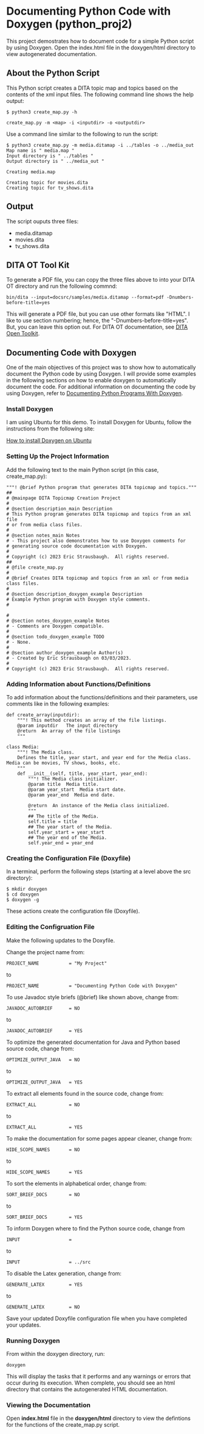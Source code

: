 # Documenting Python Code with Doxygen (python_proj2)

This project demostrates how to document code for a simple Python script by using Doxygen. Open the index.html file in the doxygen/html directory to view autogenerated documentation.

## About the Python Script

This Python script creates a DITA topic map and topics based on the contents of the xml input files. The following command line shows the help output:

```
$ python3 create_map.py -h

create_map.py -m <map> -i <inputdir> -o <outputdir>
```
Use a command line similar to the following to run the script:

```
$ python3 create_map.py -m media.ditamap -i ../tables -o ../media_out
Map name is " media.map "
Input directory is " ../tables "
Output directory is " ../media_out "

Creating media.map

Creating topic for movies.dita
Creating topic for tv_shows.dita
```
## Output

The script ouputs three files:
- media.ditamap
- movies.dita
- tv_shows.dita

## DITA OT Tool Kit

To generate a PDF file, you can copy the three files above to into your DITA OT directory and run the following commnd:

```
bin/dita --input=docsrc/samples/media.ditamap --format=pdf -Dnumbers-before-title=yes
```

This will generate a PDF file, but you can use other formats like "HTML". I like to use section numbering; hence, the "-Dnumbers-before-title=yes". But, you can leave this option out. For DITA OT documentation, see [DITA Open Toolkit](https://www.dita-ot.org/dev/).

## Documenting Code with Doxygen

One of the main objectives of this project was to show how to automatically document the Python code by using Doxygen. 
I will provide some examples in the following sections on how to enable doxygen to automatically document the code. For additional information on documenting the code by using Doxygen, refer to [Documenting Python Programs With Doxygen](https://www.woolseyworkshop.com/2020/06/25/documenting-python-programs-with-doxygen/).

### Install Doxygen

I am using Ubuntu for this demo. To install Doxygen for Ubuntu, follow the instructions from the following site:

[How to install Doxygen on Ubuntu](https://www.tutorialspoint.com/how-to-install-doxygen-on-ubuntu)

### Setting Up the Project Information

Add the following text to the main Python script (in this case, create_map.py):

```
"""! @brief Python program that generates DITA topicmap and topics."""
##
# @mainpage DITA Topicmap Creation Project
#
# @section description_main Description
# This Python program generates DITA topicmap and topics from an xml file
# or from media class files.
#
# @section notes_main Notes
# - This project also demonstrates how to use Doxygen comments for
# generating source code documentation with Doxygen.
#
# Copyright (c) 2023 Eric Strausbaugh.  All rights reserved.
##
# @file create_map.py
#
# @brief Creates DITA topicmap and topics from an xml or from media class files.
#
# @section description_doxygen_example Description
# Example Python program with Doxygen style comments.
#

#
# @section notes_doxygen_example Notes
# - Comments are Doxygen compatible.
#
# @section todo_doxygen_example TODO
# - None.
#
# @section author_doxygen_example Author(s)
# - Created by Eric Strausbaugh on 03/03/2023.
#
# Copyright (c) 2023 Eric Strausbaugh.  All rights reserved.
```

### Adding Information about Functions/Definitions

To add information about the functions/definitions and their parameters, use comments like in the following examples:

```
def create_array(inputdir):
    """! This method creates an array of the file listings.
    @param inputdir   The input directory
    @return  An array of the file listings
    """
```

```
class Media:
    """! The Media class.
    Defines the title, year start, and year end for the Media class. Media can be movies, TV shows, books, etc.
    """
    def __init__(self, title, year_start, year_end):
        """! The Media class initializer.
        @param title  Media title.
        @param year_start  Media start date.
        @param year_end  Media end date.

        @return  An instance of the Media class initialized.
        """
        ## The title of the Media.
        self.title = title
        ## The year start of the Media.
        self.year_start = year_start
        ## The year end of the Media.
        self.year_end = year_end
```

### Creating the Configuration File (Doxyfile)

In a terminal, perform the following steps (starting at a level above the src directory):
```
$ mkdir doxygen
$ cd doxygen
$ doxygen -g
```
These actions create the configuration file (Doxyfile).

### Editing the Configruation File

Make the following updates to the Doxyfile.

Change the project name from:

```
PROJECT_NAME           = "My Project"
```

to

```
PROJECT_NAME           = "Documenting Python Code with Doxygen"
```

To use Javadoc style briefs (@brief) like shown above, change from:

```
JAVADOC_AUTOBRIEF      = NO
```

to

```
JAVADOC_AUTOBRIEF      = YES
```

To optimize the generated documentation for Java and Python based source code, change from:

```
OPTIMIZE_OUTPUT_JAVA   = NO
```

to

```
OPTIMIZE_OUTPUT_JAVA   = YES
```

To extract all elements found in the source code, change from:

```
EXTRACT_ALL            = NO
```

to

```
EXTRACT_ALL            = YES
```

To make the documentation for some pages appear cleaner, change from:

```
HIDE_SCOPE_NAMES       = NO
```

to

```
HIDE_SCOPE_NAMES       = YES
```

To sort the elements in alphabetical order, change from:

```
SORT_BRIEF_DOCS        = NO
```

to

```
SORT_BRIEF_DOCS        = YES
```

To inform Doxygen where to find the Python source code, change from

```
INPUT                  =
```

to

```
INPUT                  = ../src
```

To disable the Latex generation, change from:

```
GENERATE_LATEX         = YES
```

to

```
GENERATE_LATEX         = NO
```

Save your updated Doxyfile configuration file when you have completed your updates.

### Running Doxygen

From within the doxygen directory, run:

```
doxygen
```

This will display the tasks that it performs and any warnings or errors that occur during its execution. When complete, you should see an html directory that contains the autogenerated HTML documentation.

### Viewing the Documentation

Open **index.html** file in the **doxygen/html** directory to view the defintions for the functions of the create_map.py script.
